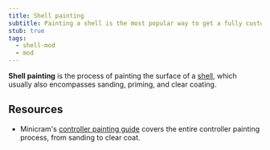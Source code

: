 ```yaml
---
title: Shell painting
subtitle: Painting a shell is the most popular way to get a fully custom shell design.
stub: true
tags:
  - shell-mod
  - mod
---
```


**Shell painting** is the process of painting the surface of a [shell](/shell), which usually also encompasses sanding, priming, and clear coating.

## Resources

- Minicram's [controller painting guide](https://docs.google.com/document/d/1RJGQE0B9LIXUzI_dsPw1SFHOmqkGjE6ZJjiCMwxyP3M) covers the entire controller painting process, from sanding to clear coat.
